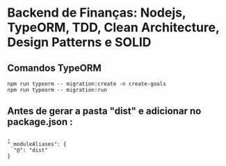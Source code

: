 # Backend de Finanças: Nodejs, TypeORM, TDD, Clean Architecture, Design Patterns e SOLID

## Comandos TypeORM

```
npm run typeorm -- migration:create -n create-goals
npm run typeorm -- migration:run
```

## Antes de gerar a pasta "dist" e adicionar no package.json :

```
,
"_moduleAliases": {
  "@": "dist"
}
```
